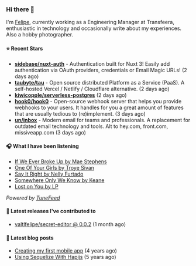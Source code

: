 ### Hi there 👋

I'm [Felipe](https://felipevm.com), currently working as a Engineering Manager at Transfeera, enthusiastic in technology and occasionally write about my experiences. Also a hobby photographer.

#### ⭐ Recent Stars
- **[sidebase/nuxt-auth](https://github.com/sidebase/nuxt-auth)** - Authentication built for Nuxt 3! Easily add authentication via OAuth providers, credentials or Email Magic URLs! (2 days ago)
- **[taubyte/tau](https://github.com/taubyte/tau)** - Open source distributed Platform as a Service (PaaS). A self-hosted Vercel / Netlify / Cloudflare alternative. (2 days ago)
- **[kiwicopple/serverless-postgres](https://github.com/kiwicopple/serverless-postgres)** (2 days ago)
- **[hook0/hook0](https://github.com/hook0/hook0)** - Open-source webhook server that helps you provide webhooks to your users. It handles for you a great amount of features that are usually tedious to (re)implement. (3 days ago)
- **[un/inbox](https://github.com/un/inbox)** - Modern email for teams and professionals. A replacement for outdated email technology and tools. Alt to hey.com, front.com, missiveapp.com (3 days ago)

#### 🎧 What I have been listening
- [If We Ever Broke Up by Mae Stephens](https://open.spotify.com/track/6maTPqynTmrkWIralgGaoP)
- [One Of Your Girls by Troye Sivan](https://open.spotify.com/track/1Fav4xZn60uGM3XmiHJmvT)
- [Say It Right by Nelly Furtado](https://open.spotify.com/track/2aI21FnmY7TJVKeMaoQZ0t)
- [Somewhere Only We Know by Keane](https://open.spotify.com/track/1SKPmfSYaPsETbRHaiA18G)
- [Lost on You by LP](https://open.spotify.com/track/2NttzQ2kuVFFmEa8q4rsbu)

_Powered by [TuneFeed](https://tunefeed.app?ref=valtlfelipe-gh-profile)_ 

#### 🚀 Latest releases I've contributed to


- [valtlfelipe/secret-editor @ 0.0.2](https://github.com/valtlfelipe/secret-editor/releases/tag/0.0.2) (1 month ago)

#### 📄 Latest blog posts
- [Creating my first mobile app](https://felipevm.com/posts/creating-my-first-mobile-app/) (4 years ago)
- [Using Sequelize With Hapijs](https://felipevm.com/posts/using-sequelize-with-hapijs/) (5 years ago)
